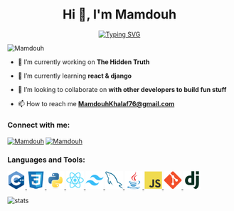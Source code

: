 <h1 align="center">Hi 👋, I'm Mamdouh</h1>

<p align="center">
<a href="https://git.io/typing-svg">
 <img src="https://readme-typing-svg.demolab.com?font=Fira+Code&pause=1000&color=DFDFDF&center=true&width=435&lines=Software+Developer;AI+enthusiast" alt="Typing SVG" /></a>
<p/>

<p align="left"> <img src="https://komarev.com/ghpvc/?username=MAamdouh66&label=Profile%20views&color=0e75b6&style=flat" alt="Mamdouh" /> </p>


- 🔭 I’m currently working on **The Hidden Truth**

- 🧠 I’m currently learning **react & django**

- 🤝 I’m looking to collaborate on **with other developers to build fun stuff**

- 📫 How to reach me **MamdouhKhalaf76@gmail.com**

<h3 align="left">Connect with me:</h3>
<p align="left">
<a href="https://twitter.com/MamdouhCS" target="blank"><img align="center" src="https://raw.githubusercontent.com/rahuldkjain/github-profile-readme-generator/master/src/images/icons/Social/twitter.svg" alt="Mamdouh" height="30" width="40" /></a>
 <a href="https://www.linkedin.com/in/mamdouh-aldhafeeri-631a93241/" target="blank"><img align="center" src="https://raw.githubusercontent.com/rahuldkjain/github-profile-readme-generator/master/src/images/icons/Social/linked-in-alt.svg" alt="Mamdouh" height="30" width="40" /></a>
 </p>

<h3 align="left">Languages and Tools:</h3>
<p align="left"> 
<a href="https://www.w3schools.com/cpp/" target="_blank" rel="noreferrer">
<img src="https://raw.githubusercontent.com/devicons/devicon/master/icons/cplusplus/cplusplus-original.svg" alt="cplusplus" width="40" height="40"/>
</a> 
<a href ="https://www.w3schools.com/css/"  target="_blank" rel="noreferrer"> 
<img src ="https://github.com/devicons/devicon/blob/master/icons/css3/css3-original.svg" alt="css" width="40" height="40" />
</a>
<a href ="https://www.w3schools.com/python/"  target="_blank" rel="noreferrer"> 
<img src ="https://github.com/devicons/devicon/blob/master/icons/python/python-original.svg" alt="python" width="40" height="40" />
</a>
<a href ="https://react.dev/"  target="_blank" rel="noreferrer"> 
<img src ="https://github.com/devicons/devicon/blob/master/icons/react/react-original.svg" alt="react" width="40" height="40" />
</a>
<a href ="https://tailwindcss.com/"  target="_blank" rel="noreferrer"> 
<img src ="https://github.com/devicons/devicon/blob/master/icons/tailwindcss/tailwindcss-plain.svg" alt="tailwind" width="40" height="40" />
</a>
<a href ="https://www.mysql.com/"  target="_blank" rel="noreferrer"> 
<img src ="https://github.com/devicons/devicon/blob/master/icons/mysql/mysql-original.svg" alt="MySQL" width="40" height="40" />
</a>
<a href ="https://www.java.com/en/"  target="_blank" rel="noreferrer"> 
<img src ="https://github.com/devicons/devicon/blob/master/icons/java/java-original.svg" alt="Java" width="40" height="40" />
</a>
<a href ="https://www.javascript.com/"  target="_blank" rel="noreferrer"> 
<img src ="https://github.com/devicons/devicon/blob/master/icons/javascript/javascript-original.svg" alt="JavaScript" width="40" height="40" />
</a>
<a href ="https://git-scm.com/"  target="_blank" rel="noreferrer"> 
<img src ="https://github.com/devicons/devicon/blob/master/icons/git/git-original.svg" alt="Git" width="40" height="40" />
</a>
<a href ="https://www.djangoproject.com/"  target="_blank" rel="noreferrer"> 
<img src ="https://github.com/devicons/devicon/blob/master/icons/django/django-plain.svg" alt="Django" width="40" height="40" />
</a>
</p>

<p align="left">
<img src="https://github-readme-streak-stats.herokuapp.com?user=Mamdouh66)" alt="stats"/>
</p>
